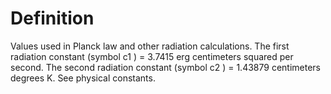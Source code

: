 # Definition

Values used in Planck law and other radiation calculations. The first
radiation constant (symbol c1 ) = 3.7415 erg centimeters squared per
second. The second radiation constant (symbol c2 ) = 1.43879 centimeters
degrees K. See physical constants.
